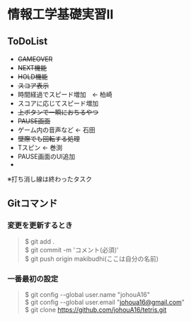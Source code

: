# 情報工学基礎実習Ⅱ

## ToDoList

- ~~GAMEOVER~~	　
- ~~NEXT機能~~　
- ~~HOLD機能~~
- ~~スコア表示~~
- 時間経過でスピード増加　<- 柏崎
- スコアに応じてスピード増加
- ~~上ボタンで一瞬におちるやつ~~
- ~~PAUSE画面~~
- ゲーム内の音声など  <- 石田
- ~~壁際でも回転する処理~~
- Tスピン <- 巻渕
- PAUSE画面のUI追加
- 



※打ち消し線は終わったタスク


## Gitコマンド

### 変更を更新するとき

>$ git add .  
>$ git commit -m 'コメント(必須)'  
>$ git push origin makibudhi(ここは自分の名前)

### 一番最初の設定

>$ git config --global user.name "johouA16"  
>$ git config --global user.email "johoua16@gmail.com"  
>$ git clone https://github.com/johouA16/tetris.git  
